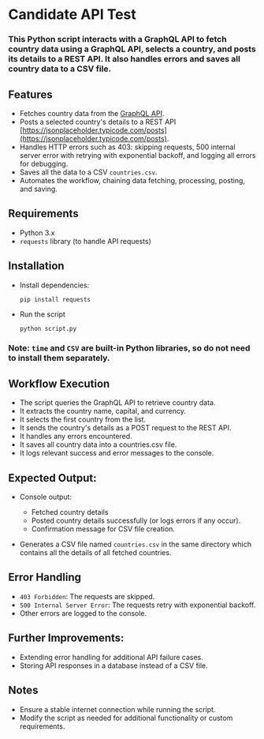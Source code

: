 # Candidate API Test
### This Python script interacts with a GraphQL API to fetch country data using a GraphQL API, selects a country, and posts its details to a REST API. It also handles errors and saves all country data to a CSV file.

## Features
* Fetches country data from the [GraphQL API](https://countries.trevorblades.com/).
* Posts a selected country's details to a REST API [https://jsonplaceholder.typicode.com/posts](https://jsonplaceholder.typicode.com/posts).
* Handles HTTP errors such as 403: skipping requests, 500 internal server error with retrying with exponential backoff, and logging all errors for debugging.
* Saves all the data to a CSV `countries.csv`.
* Automates the workflow, chaining data fetching, processing, posting, and saving.    

## Requirements
* Python 3.x
* `requests` library (to handle API requests)


## Installation
* Install dependencies:
  ```
  pip install requests
  ```
* Run the script
  ```
  python script.py
  ```
### Note: `time` and `CSV` are built-in Python libraries, so do not need to install them separately.

## Workflow Execution
* The script queries the GraphQL API to retrieve country data.
* It extracts the country name, capital, and currency.
* It selects the first country from the list.
* It sends the country's details as a POST request to the REST API.
* It handles any errors encountered.
* It saves all country data into a countries.csv file.
* It logs relevant success and error messages to the console.

## Expected Output:
* Console output:
  * Fetched country details
  * Posted country details successfully (or logs errors if any occur).
  * Confirmation message for CSV file creation.
    
*  Generates a CSV file named `countries.csv` in the same directory which contains all the details of all fetched countries.

## Error Handling
* `403 Forbidden`: The requests are skipped.
* `500 Internal Server Error`: The requests retry with exponential backoff.
* Other errors are logged to the console.

## Further Improvements:
* Extending error handling for additional API failure cases.
* Storing API responses in a database instead of a CSV file.

  
## Notes
* Ensure a stable internet connection while running the script.
* Modify the script as needed for additional functionality or custom requirements. 

